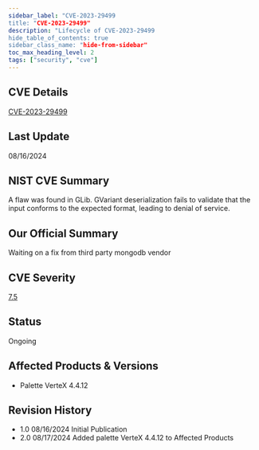 ```yaml
---
sidebar_label: "CVE-2023-29499
title: "CVE-2023-29499"
description: "Lifecycle of CVE-2023-29499
hide_table_of_contents: true
sidebar_class_name: "hide-from-sidebar"
toc_max_heading_level: 2
tags: ["security", "cve"]
---
```

## CVE Details

[CVE-2023-29499](https://nvd.nist.gov/vuln/detail/CVE-2023-29499)

## Last Update

08/16/2024

## NIST CVE Summary

A flaw was found in GLib. GVariant deserialization fails to validate that the input conforms to the expected format, leading to denial of service.

## Our Official Summary

Waiting on a fix from third party mongodb vendor

## CVE Severity

[7.5](https://nvd.nist.gov/vuln/detail/CVE-2023-29499)

## Status

Ongoing

## Affected Products & Versions

* Palette VerteX 4.4.12

## Revision History 

* 1.0 08/16/2024 Initial Publication  
* 2.0 08/17/2024 Added palette VerteX 4.4.12 to Affected Products